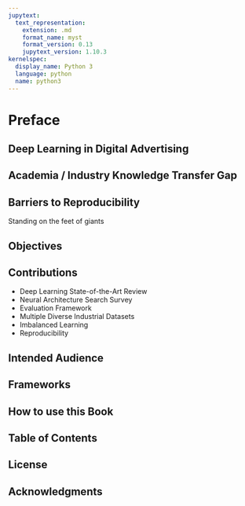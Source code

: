 ```yaml
---
jupytext:
  text_representation:
    extension: .md
    format_name: myst
    format_version: 0.13
    jupytext_version: 1.10.3
kernelspec:
  display_name: Python 3
  language: python
  name: python3
---
```

# Preface
## Deep Learning in Digital Advertising
## Academia / Industry Knowledge Transfer Gap
## Barriers to Reproducibility
Standing on the feet of giants
## Objectives
## Contributions
 - Deep Learning State-of-the-Art Review
 - Neural Architecture Search Survey
 - Evaluation Framework
 - Multiple Diverse Industrial Datasets
 - Imbalanced Learning
 - Reproducibility
## Intended Audience
## Frameworks
## How to use this Book
## Table of Contents
## License
## Acknowledgments


